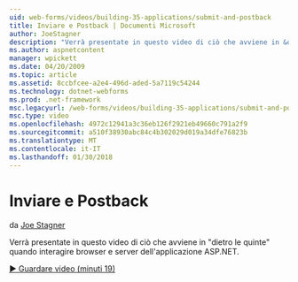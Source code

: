 ```yaml
---
uid: web-forms/videos/building-35-applications/submit-and-postback
title: Inviare e Postback | Documenti Microsoft
author: JoeStagner
description: "Verrà presentate in questo video di ciò che avviene in &quot;dietro le quinte&quot; quando interagire browser e server dell'applicazione ASP.NET."
ms.author: aspnetcontent
manager: wpickett
ms.date: 04/20/2009
ms.topic: article
ms.assetid: 8ccbfcee-a2e4-496d-aded-5a7119c54244
ms.technology: dotnet-webforms
ms.prod: .net-framework
msc.legacyurl: /web-forms/videos/building-35-applications/submit-and-postback
msc.type: video
ms.openlocfilehash: 4972c12941a3c36eb126f2921eb49660c791a2f9
ms.sourcegitcommit: a510f38930abc84c4b302029d019a34dfe76823b
ms.translationtype: MT
ms.contentlocale: it-IT
ms.lasthandoff: 01/30/2018
---
```

<a name="submit-and-postback"></a>Inviare e Postback
====================
da [Joe Stagner](https://github.com/JoeStagner)

Verrà presentate in questo video di ciò che avviene in &quot;dietro le quinte&quot; quando interagire browser e server dell'applicazione ASP.NET.

[&#9654; Guardare video (minuti 19)](https://channel9.msdn.com/Blogs/ASP-NET-Site-Videos/submit-and-postback)
